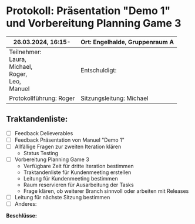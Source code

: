 # Protokoll: Präsentation "Demo 1" und Vorbereitung Planning Game 3

| 26.03.2024, 16:15-                                                      | Ort: Engelhalde, Gruppenraum A |
| ----------------------------------------------------------------------- | ------------------------------ |
| Teilnehmer:<br />Laura,<br />Michael,<br />Roger,<br />Leo,<br />Manuel | Entschuldigt:                  |
| Protokollführung: Roger                                                 | Sitzungsleitung: Michael       |

## Traktandenliste:

- [ ] Feedback Delieverables
- [ ] Feedback Präsentation von Manuel "Demo 1"
- [ ] Allfällige Fragen zur zweiten Iteration klären
  - Status Testing
- [ ] Vorbereitung Planning Game 3
  - Verfügbare Zeit für dritte Iteration bestimmen
  - Traktandenliste für Kundenmeeting erstellen
  - Leitung für Kundenmeeting bestimmen
  - Raum reservieren für Ausarbeitung der Tasks
  - Frage klären, ob weiterer Branch sinnvoll oder arbeiten mit Releases
- [ ] Leitung für nächste Sitzung bestimmen
- [ ] Anderes:

**Beschlüsse:**
